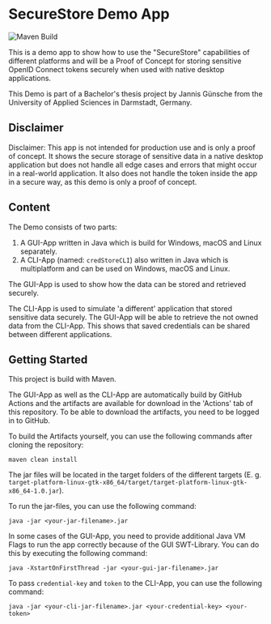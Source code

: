 # SecureStore Demo App

![Maven Build](https://github.com/jgteam/secureTokenDemo/actions/workflows/maven.yml/badge.svg)

This is a demo app to show how to use the "SecureStore" capabilities of different platforms and will be a Proof of Concept for storing sensitive OpenID Connect tokens securely when used with native desktop applications.

This Demo is part of a Bachelor's thesis project by Jannis Günsche from the University of Applied Sciences in Darmstadt, Germany.

## Disclaimer

Disclaimer: This app is not intended for production use and is only a proof of concept. It shows the secure storage of sensitive data in a native desktop application but does not handle all edge cases and errors that might occur in a real-world application. It also does not handle the token inside the app in a secure way, as this demo is only a proof of concept.

## Content

The Demo consists of two parts:
 1. A GUI-App written in Java which is build for Windows, macOS and Linux separately. 
 2. A CLI-App (named: `credStoreCLI`) also written in Java which is multiplatform and can be used on Windows, macOS and Linux.

The GUI-App is used to show how the data can be stored and retrieved securely.

The CLI-App is used to simulate 'a different' application that stored sensitive data securely. The GUI-App will be able to retrieve the not owned data from the CLI-App. This shows that saved credentials can be shared between different applications.

## Getting Started

This project is build with Maven.

The GUI-App as well as the CLI-App are automatically build by GitHub Actions and the artifacts are available for download in the 'Actions' tab of this repository. To be able to download the artifacts, you need to be logged in to GitHub.

To build the Artifacts yourself, you can use the following commands after cloning the repository:

```shell
maven clean install
```

The jar files will be located in the target folders of the different targets (E. g. `target-platform-linux-gtk-x86_64/target/target-platform-linux-gtk-x86_64-1.0.jar`).

To run the jar-files, you can use the following command:

```shell
java -jar <your-jar-filename>.jar
```

In some cases of the GUI-App, you need to provide additional Java VM Flags to run the app correctly because of the GUI SWT-Library. You can do this by executing the following command:

```shell
java -XstartOnFirstThread -jar <your-gui-jar-filename>.jar
```

To pass `credential-key` and `token` to the CLI-App, you can use the following command:

```shell
java -jar <your-cli-jar-filename>.jar <your-credential-key> <your-token>
```